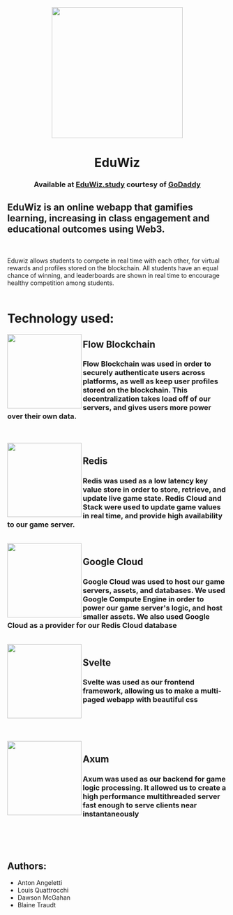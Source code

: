 <div align="center">
  <img src="https://github.com/blaine-t/eduwiz/assets/77523903/58dc37f4-773b-488f-8c7e-ab76e687d224" width="300 height="300">
<h1>EduWiz</h1>
<h3>Available at <a href="https://EduWiz.study">EduWiz.study</a> courtesy of <a href="https://www.godaddy.com/">GoDaddy</a></h3>
</div>

## EduWiz is an online webapp that gamifies learning, increasing in class engagement and educational outcomes using Web3.
<br>
<br>
Eduwiz allows students to compete in real time with each other, for virtual rewards and profiles stored on the blockchain. 
All students have an equal chance of winning, and leaderboards are shown in real time to encourage healthy competition among students.
<br>
<br>

# Technology used:


<img align="left" width="170" src="https://github.com/blaine-t/eduwiz/assets/77523903/c246c192-2e34-4b18-888d-3e7d2c9c62d7" />

## Flow Blockchain 
<h3>Flow Blockchain was used in order to securely authenticate users across platforms, as well as keep user profiles stored on the blockchain. This decentralization takes load off of our servers, and gives users more power over their own data.</h3>


<br>
<br>
<img align="left" width="170" src="https://github.com/blaine-t/eduwiz/assets/77523903/7242f5e0-5d6d-447c-9ccc-d46ff44ac718" />

## Redis

<h3> Redis was used as a low latency key value store in order to store, retrieve, and update live game state. Redis Cloud and Stack were used to update game values in real time, and provide high availability to our game server. </h3>
<br>
<img align="left" width="170" src="https://github.com/blaine-t/eduwiz/assets/77523903/0c40cdcd-d83f-4bfe-b855-924e2b24f025" />

## Google Cloud

<h3> Google Cloud was used to host our game servers, assets, and databases. We used Google Compute Engine in order to power our game server's logic, and host smaller assets. We also used Google Cloud as a provider for our Redis Cloud database</h3>

<br>
<img align="left" width="170" src="https://github.com/blaine-t/eduwiz/assets/77523903/47b910f3-79dd-4682-9f31-066e7df8933e" />

## Svelte

<h3> Svelte was used as our frontend framework, allowing us to make a multi-paged webapp with beautiful css</h3>

<br>
<br>
<br>
<br>
<img align="left" width="170" src="https://github.com/blaine-t/eduwiz/assets/77523903/4960c810-1377-4e82-8f7a-418178e4a751" />

## Axum

<h3>Axum was used as our backend for game logic processing. It allowed us to create a high performance multithreaded server fast enough to serve clients near instantaneously</h3>
<br>
<br>
<br>

## Authors:
- Anton Angeletti
- Louis Quattrocchi
- Dawson McGahan
- Blaine Traudt

